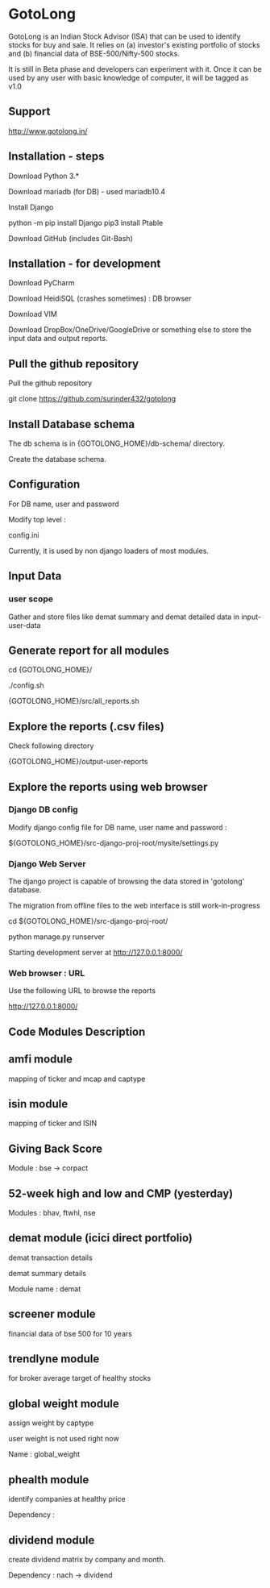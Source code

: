 # GotoLong

GotoLong is an Indian Stock Advisor (ISA) that can be used to identify stocks for buy and sale.
It relies on (a) investor's existing portfolio of stocks and (b) financial data of BSE-500/Nifty-500 stocks.

It is still in Beta phase and developers can experiment with it. Once it can be used by any user with basic knowledge of
computer, it will be tagged as v1.0

## Support
http://www.gotolong.in/

## Installation - steps

Download Python 3.*

Download mariadb (for DB) - used mariadb10.4

Install Django

python -m pip install Django
pip3 install Ptable

Download GitHub (includes Git-Bash)

## Installation - for development

Download PyCharm

Download HeidiSQL (crashes sometimes) : DB browser

Download VIM 

Download DropBox/OneDrive/GoogleDrive or something else to store the input data and output reports.

## Pull the github repository

Pull the github repository

git clone https://github.com/surinder432/gotolong


## Install Database schema
The db schema is in {GOTOLONG_HOME}/db-schema/ directory.

Create the database schema.

## Configuration

For DB name, user and password

Modify top level : 

config.ini

Currently, it is used by non django loaders of most modules.


## Input Data 

### user scope
Gather and store files like demat summary and demat detailed data in input-user-data

## Generate report for all modules
cd {GOTOLONG_HOME}/

./config.sh

{GOTOLONG_HOME}/src/all_reports.sh

## Explore the reports (.csv files)

Check following directory

{GOTOLONG_HOME}/output-user-reports

## Explore the reports using web browser

### Django DB config

Modify django config file for DB name, user name and password :

${GOTOLONG_HOME}/src-django-proj-root/mysite/settings.py

### Django Web Server

The django project is capable of browsing the data stored in 'gotolong' database. 

The migration from offline files to the web interface is still work-in-progress

cd ${GOTOLONG_HOME}/src-django-proj-root/

python manage.py runserver

Starting development server at http://127.0.0.1:8000/

### Web browser : URL

Use the following URL to browse the reports

http://127.0.0.1:8000/

## Code Modules Description

## amfi module

mapping of ticker and mcap and captype

## isin module

mapping of ticker and ISIN

## Giving Back Score

Module : bse -> corpact

## 52-week high and low and CMP (yesterday)

Modules : bhav, ftwhl, nse

## demat module (icici direct portfolio)

demat transaction details

demat summary details

Module name : demat 

## screener module

financial data of bse 500 for 10 years

## trendlyne module

for broker average target of healthy stocks

## global weight module

assign weight by captype

user weight is not used right now

Name : global_weight

## phealth module

identify companies at healthy price

Dependency : 

## dividend module

create dividend matrix by company and month.

Dependency : nach -> dividend